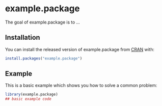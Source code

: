 
# example.package

<!-- badges: start -->
<!-- badges: end -->

The goal of example.package is to ...

## Installation

You can install the released version of example.package from [CRAN](https://CRAN.R-project.org) with:

``` r
install.packages("example.package")
```

## Example

This is a basic example which shows you how to solve a common problem:

``` r
library(example.package)
## basic example code
```

